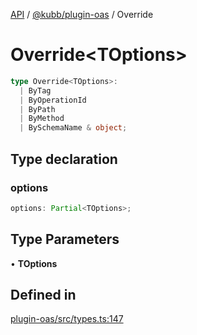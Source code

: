 [API](../../../packages.md) / [@kubb/plugin-oas](../index.md) / Override

# Override\<TOptions\>

```ts
type Override<TOptions>: 
  | ByTag
  | ByOperationId
  | ByPath
  | ByMethod
  | BySchemaName & object;
```

## Type declaration

### options

```ts
options: Partial<TOptions>;
```

## Type Parameters

• **TOptions**

## Defined in

[plugin-oas/src/types.ts:147](https://github.com/kubb-project/kubb/blob/41d5fcbd23d143293d72542efcb650e62fa3a210/packages/plugin-oas/src/types.ts#L147)
